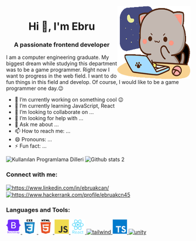 <img src="peach-goma-pc-night-keyboard-smashing.gif" width="200px" height="200px" align="right" >
<h1 align="center">Hi 👋, I'm Ebru</h1>


<h3 align="center">A passionate frontend developer</h3>
<p>I am a computer engineering graduate. My biggest dream while studying this department was to be a game programmer. Right now I want to progress in the web field. I want to do fun things in this field and develop. Of course, I would like to be a game programmer one day.😉</p>

- 🔭 I’m currently working on something cool 😉
- 🌱 I’m currently learning JavaScript, React
- 👯 I’m looking to collaborate on ...
- 🤔 I’m looking for help with ...
- 💬 Ask me about ...
- 📫 How to reach me: ...
- 😄 Pronouns: ...
- ⚡ Fun fact: ...

![Kullanılan Programlama Dilleri](https://user-images.githubusercontent.com/ebruakcn/Readme.md/issues/1/languages.gif)
![Github stats 2](https://github-readme-stats.vercel.app/api?username=ebruakcn&show_icons=true&theme=radical)


<h3 align="left">Connect with me:</h3>
<p align="left">
<a href="https://linkedin.com/in/https://www.linkedin.com/in/ebruakcan/" target="blank"><img align="center" src="https://raw.githubusercontent.com/rahuldkjain/github-profile-readme-generator/master/src/images/icons/Social/linked-in-alt.svg" alt="https://www.linkedin.com/in/ebruakcan/" height="30" width="40" /></a>
<a href="https://www.hackerrank.com/https://www.hackerrank.com/profile/ebruakcn45" target="blank"><img align="center" src="https://raw.githubusercontent.com/rahuldkjain/github-profile-readme-generator/master/src/images/icons/Social/hackerrank.svg" alt="https://www.hackerrank.com/profile/ebruakcn45" height="30" width="40" /></a>
</p>

<h3 align="left">Languages and Tools:</h3>
<p align="left"> <a href="https://getbootstrap.com" target="_blank" rel="noreferrer">
  <img src="https://raw.githubusercontent.com/devicons/devicon/master/icons/bootstrap/bootstrap-plain-wordmark.svg" alt="bootstrap" width="40" height="40"/> </a> <a href="https://www.w3schools.com/cs/" target="_blank" rel="noreferrer"> 
      <img src="https://raw.githubusercontent.com/devicons/devicon/master/icons/css3/css3-original-wordmark.svg" alt="css3" width="40" height="40"/> </a> <a href="https://git-scm.com/" target="_blank" rel="noreferrer">
          <img src="https://raw.githubusercontent.com/devicons/devicon/master/icons/html5/html5-original-wordmark.svg" alt="html5" width="40" height="40"/> </a> <a href="https://developer.mozilla.org/en-US/docs/Web/JavaScript" target="_blank" rel="noreferrer">
          <img src="https://raw.githubusercontent.com/devicons/devicon/master/icons/javascript/javascript-original.svg" alt="javascript" width="40" height="40"/> </a> <a href="https://reactjs.org/" target="_blank" rel="noreferrer"> 
            <img src="https://raw.githubusercontent.com/devicons/devicon/master/icons/react/react-original-wordmark.svg" alt="react" width="40" height="40"/> </a> <a href="https://reactnative.dev/" target="_blank" rel="noreferrer">
                <img src="https://www.vectorlogo.zone/logos/tailwindcss/tailwindcss-icon.svg" alt="tailwind" width="40" height="40"/> </a> <a href="https://www.typescriptlang.org/" target="_blank" rel="noreferrer">
                <img src="https://raw.githubusercontent.com/devicons/devicon/master/icons/typescript/typescript-original.svg" alt="typescript" width="40" height="40"/> </a> <a href="https://unity.com/" target="_blank" rel="noreferrer"> 
                  <img src="https://www.vectorlogo.zone/logos/unity3d/unity3d-icon.svg" alt="unity" width="40" height="40"/> </a> </p>
